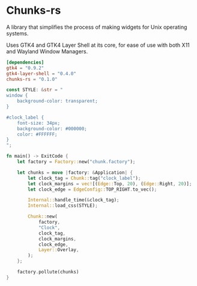 # Chunks-rs

A library that simplifies the process of making widgets for Unix operating systems.

Uses GTK4 and GTK4 Layer Shell at its core, for ease of use with both X11 and Wayland Window Managers.

```toml
[dependencies]
gtk4 = "0.9.2"
gtk4-layer-shell = "0.4.0"
chunks-rs = "0.1.0"
```

```rs
const STYLE: &str = "
window {
    background-color: transparent;
}

#clock_label {
    font-size: 34px;
    background-color: #000000;
    color: #FFFFFF;
}
";

fn main() -> ExitCode {
    let factory = Factory::new("chunk.factory");

    let chunks = move |factory: &Application| {
        let clock_tag = Chunk::tag("clock_label");
        let clock_margins = vec![(Edge::Top, 20), (Edge::Right, 20)];
        let clock_edge = EdgeConfig::TOP_RIGHT.to_vec();

        Internal::handle_time(&clock_tag);
        Internal::load_css(STYLE);

        Chunk::new(
            factory,
            "Clock",
            clock_tag,
            clock_margins,
            clock_edge,
            Layer::Overlay,
        );
    };

    factory.pollute(chunks)
}
```
